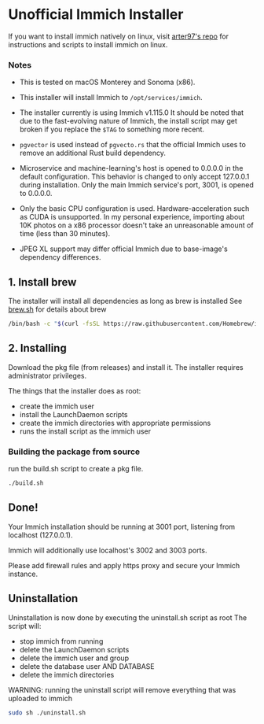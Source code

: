 # Unofficial Immich Installer

If you want to install immich natively on linux, visit [arter97's repo](https://github.com/arter97/immich-native) for instructions and scripts to install immich on linux.

### Notes

 * This is tested on macOS Monterey and Sonoma (x86).

 * This installer will install Immich to `/opt/services/immich`.

 * The installer currently is using Immich v1.115.0 It should be noted that due to the fast-evolving nature of Immich, the install script may get broken if you replace the `$TAG` to something more recent.

 * `pgvector` is used instead of `pgvecto.rs` that the official Immich uses to remove an additional Rust build dependency.

 * Microservice and machine-learning's host is opened to 0.0.0.0 in the default configuration. This behavior is changed to only accept 127.0.0.1 during installation. Only the main Immich service's port, 3001, is opened to 0.0.0.0.

 * Only the basic CPU configuration is used. Hardware-acceleration such as CUDA is unsupported. In my personal experience, importing about 10K photos on a x86 processor doesn't take an unreasonable amount of time (less than 30 minutes).

 * JPEG XL support may differ official Immich due to base-image's dependency differences.

## 1. Install brew

The installer will install all dependencies as long as brew is installed
See [brew.sh](https://brew.sh) for details about brew

``` bash
/bin/bash -c "$(curl -fsSL https://raw.githubusercontent.com/Homebrew/install/HEAD/install.sh)"
```

## 2. Installing

Download the pkg file (from releases) and install it. The installer requires administrator privileges.

The things that the installer does as root:
- create the immich user
- install the LaunchDaemon scripts
- create the immich directories with appropriate permissions
- runs the install script as the immich user

### Building the package from source

run the build.sh script to create a pkg file.

```bash
./build.sh
```

## Done!

Your Immich installation should be running at 3001 port, listening from localhost (127.0.0.1).

Immich will additionally use localhost's 3002 and 3003 ports.

Please add firewall rules and apply https proxy and secure your Immich instance.

## Uninstallation

Uninstallation is now done by executing the uninstall.sh script as root
The script will:
- stop immich from running
- delete the LaunchDaemon scripts
- delete the immich user and group
- delete the database user AND DATABASE
- delete the immich directories

WARNING: running the uninstall script will remove everything that was uploaded to immich

``` bash
sudo sh ./uninstall.sh
```
